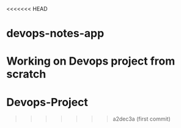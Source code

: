 <<<<<<< HEAD
# devops-notes-app
Working on Devops project from scratch
=======
# Devops-Project
>>>>>>> a2dec3a (first commit)
